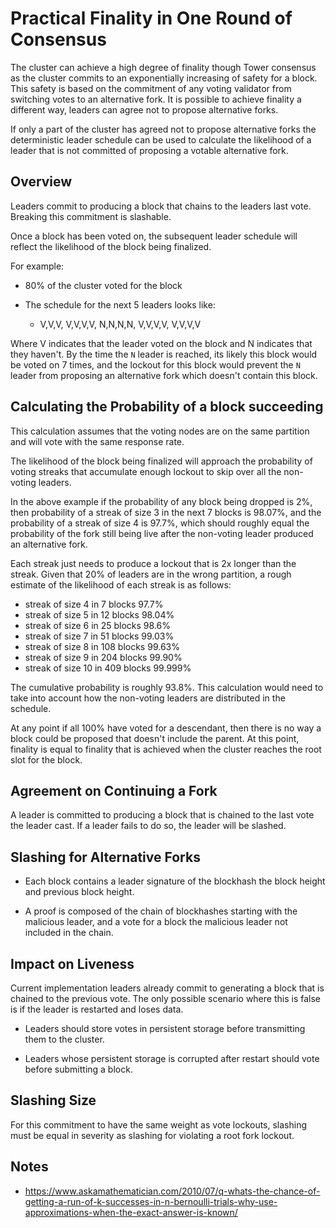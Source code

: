 # Practical Finality in One Round of Consensus

The cluster can achieve a high degree of finality though Tower
consensus as the cluster commits to an exponentially increasing of
safety for a block.  This safety is based on the commitment of any
voting validator from switching votes to an alternative fork.  It
is possible to achieve finality a different way, leaders can agree
not to propose alternative forks.

If only a part of the cluster has agreed not to propose alternative
forks the deterministic leader schedule can be used to calculate
the likelihood of a leader that is not committed of proposing a
votable alternative fork.

## Overview

Leaders commit to producing a block that chains to the leaders last
vote.  Breaking this commitment is slashable.

Once a block has been voted on, the subsequent leader schedule will
reflect the likelihood of the block being finalized.

For example:
* 80% of the cluster voted for the block

* The schedule for the next 5 leaders looks like:

    * V,V,V, V,V,V,V, N,N,N,N, V,V,V,V, V,V,V,V

Where V indicates that the leader voted on the block and N indicates
that they haven't. By the time the `N` leader is reached, its likely
this block would be voted on 7 times, and the lockout for this block
would prevent the `N` leader from proposing an alternative fork
which doesn't contain this block.

## Calculating the Probability of a block succeeding

This calculation assumes that the voting nodes are on the same
partition and will vote with the same response rate.

The likelihood of the block being finalized will approach the
probability of voting streaks that accumulate enough lockout to
skip over all the non-voting leaders.

In the above example if the probability of any block being dropped
is 2%, then probability of a streak of size 3 in the next 7 blocks
is 98.07%, and the probability of a streak of size 4 is 97.7%, which
should roughly equal the probability of the fork still being live
after the non-voting leader produced an alternative fork.

Each streak just needs to produce a lockout that is 2x longer than
the streak.  Given that 20% of leaders are in the wrong partition,
a rough estimate of the likelihood of each streak is as follows:

* streak of size 4 in 7 blocks 97.7%
* streak of size 5 in 12 blocks 98.04%
* streak of size 6 in 25 blocks 98.6%
* streak of size 7 in 51 blocks 99.03%
* streak of size 8 in 108 blocks 99.63%
* streak of size 9 in 204 blocks 99.90%
* streak of size 10 in 409 blocks 99.999%

The cumulative probability is roughly 93.8%.  This calculation would
need to take into account how the non-voting leaders are distributed
in the schedule.

At any point if all 100% have voted for a descendant, then there
is no way a block could be proposed that doesn't include the parent.
At this point, finality is equal to finality that is achieved when
the cluster reaches the root slot for the block.

## Agreement on Continuing a Fork

A leader is committed to producing a block that is chained to the
last vote the leader cast.  If a leader fails to do so, the leader
will be slashed.

## Slashing for Alternative Forks

* Each block contains a leader signature of the blockhash the block
height and previous block height.

* A proof is composed of the chain of blockhashes starting with the
malicious leader, and a vote for a block the malicious leader not
included in the chain.

## Impact on Liveness

Current implementation leaders already commit to generating a block
that is chained to the previous vote.  The only possible scenario
where this is false is if the leader is restarted and loses data.

* Leaders should store votes in persistent storage before transmitting
them to the cluster.

* Leaders whose persistent storage is corrupted after restart should
vote before submitting a block.

## Slashing Size

For this commitment to have the same weight as vote lockouts,
slashing must be equal in severity as slashing for violating a root
fork lockout.

## Notes
* https://www.askamathematician.com/2010/07/q-whats-the-chance-of-getting-a-run-of-k-successes-in-n-bernoulli-trials-why-use-approximations-when-the-exact-answer-is-known/

